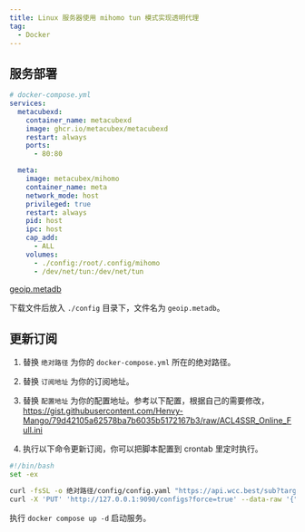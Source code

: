 ```yaml
---
title: Linux 服务器使用 mihomo tun 模式实现透明代理
tag:
  - Docker
---
```


## 服务部署

```yml
# docker-compose.yml
services:
  metacubexd:
    container_name: metacubexd
    image: ghcr.io/metacubex/metacubexd
    restart: always
    ports:
      - 80:80

  meta:
    image: metacubex/mihomo
    container_name: meta
    network_mode: host
    privileged: true
    restart: always
    pid: host
    ipc: host
    cap_add:
      - ALL
    volumes:
      - ./config:/root/.config/mihomo
      - /dev/net/tun:/dev/net/tun
```

[geoip.metadb](https://github.com/MetaCubeX/meta-rules-dat/releases/download/latest/geoip.metadb)

下载文件后放入 `./config` 目录下，文件名为 `geoip.metadb`。

## 更新订阅

1. 替换 `绝对路径` 为你的 `docker-compose.yml` 所在的绝对路径。

2. 替换 `订阅地址` 为你的订阅地址。

3. 替换 `配置地址` 为你的配置地址。参考以下配置，根据自己的需要修改，<https://gist.githubusercontent.com/Henvy-Mango/79d42105a62578ba7b6035b5172167b3/raw/ACL4SSR_Online_Full.ini>

4. 执行以下命令更新订阅，你可以把脚本配置到 crontab 里定时执行。

```bash
#!/bin/bash
set -ex

curl -fsSL -o 绝对路径/config/config.yaml "https://api.wcc.best/sub?target=clash&new_name=true&insert=false&udp=true&url=订阅地址&config="
curl -X 'PUT' 'http://127.0.0.1:9090/configs?force=true' --data-raw '{"path":"","payload":""}'
```

执行 `docker compose up -d` 启动服务。
